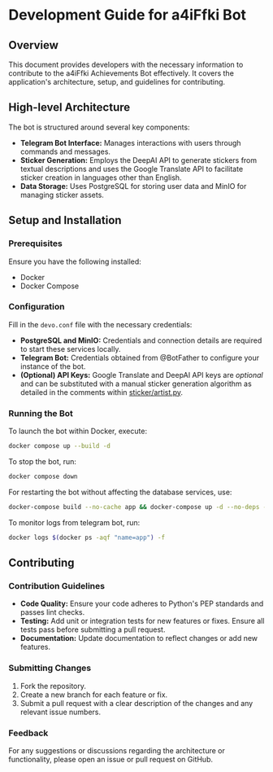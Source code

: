 # Development Guide for a4iFfki Bot

## Overview
This document provides developers with the necessary information to contribute to the a4iFfki Achievements Bot effectively. It covers the application's architecture, setup, and guidelines for contributing.

## High-level Architecture
The bot is structured around several key components:
- **Telegram Bot Interface:** Manages interactions with users through commands and messages.
- **Sticker Generation:** Employs the DeepAI API to generate stickers from textual descriptions and uses the Google Translate API to facilitate sticker creation in languages other than English.
- **Data Storage:** Uses PostgreSQL for storing user data and MinIO for managing sticker assets.

## Setup and Installation

### Prerequisites
Ensure you have the following installed:
- Docker
- Docker Compose

### Configuration
Fill in the `devo.conf` file with the necessary credentials:
- **PostgreSQL and MinIO:** Credentials and connection details are required to start these services locally.
- **Telegram Bot:** Credentials obtained from @BotFather to configure your instance of the bot.
- **(Optional) API Keys:** Google Translate and DeepAI API keys are _optional_ and can be substituted with a manual sticker generation algorithm as detailed in the comments within [sticker/artist.py](sticker/artist.py#L76).

### Running the Bot
To launch the bot within Docker, execute:
```bash
docker compose up --build -d
```

To stop the bot, run:
```bash
docker compose down
```

For restarting the bot without affecting the database services, use:
```bash
docker-compose build --no-cache app && docker-compose up -d --no-deps --force-recreate app
```

To monitor logs from telegram bot, run:
```bash
docker logs $(docker ps -aqf "name=app") -f
```

## Contributing

### Contribution Guidelines

- **Code Quality:** Ensure your code adheres to Python's PEP standards and passes lint checks.
- **Testing:** Add unit or integration tests for new features or fixes. Ensure all tests pass before submitting a pull request.
- **Documentation:** Update documentation to reflect changes or add new features.

### Submitting Changes

1. Fork the repository.
2. Create a new branch for each feature or fix.
3. Submit a pull request with a clear description of the changes and any relevant issue numbers.

### Feedback

For any suggestions or discussions regarding the architecture or functionality, please open an issue or pull request on GitHub.